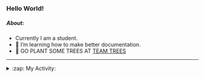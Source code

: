 ### Hello World!

##### About:
- Currently I am a student.
- 🌱 I’m learning how to make better documentation.
- 🌱 GO PLANT SOME TREES AT [TEAM TREES](https://teamtrees.org/)

---
<details>
  <summary>:zap: My Activity:</summary>
  
<!--START_SECTION:waka-->
![Code Time](http://img.shields.io/badge/Code%20Time-1%2C124%20hrs%2023%20mins-blue)

**I'm a Night 🦉** 

```text
🌞 Morning                1100 commits        ██░░░░░░░░░░░░░░░░░░░░░░░   08.19 % 
🌆 Daytime                5022 commits        █████████░░░░░░░░░░░░░░░░   37.40 % 
🌃 Evening                3843 commits        ███████░░░░░░░░░░░░░░░░░░   28.62 % 
🌙 Night                  3462 commits        ██████░░░░░░░░░░░░░░░░░░░   25.78 % 
```
📅 **I'm Most Productive on Wednesday** 

```text
Monday                   2109 commits        ████░░░░░░░░░░░░░░░░░░░░░   15.71 % 
Tuesday                  1651 commits        ███░░░░░░░░░░░░░░░░░░░░░░   12.30 % 
Wednesday                3166 commits        ██████░░░░░░░░░░░░░░░░░░░   23.58 % 
Thursday                 1531 commits        ███░░░░░░░░░░░░░░░░░░░░░░   11.40 % 
Friday                   1288 commits        ██░░░░░░░░░░░░░░░░░░░░░░░   09.59 % 
Saturday                 1235 commits        ██░░░░░░░░░░░░░░░░░░░░░░░   09.20 % 
Sunday                   2447 commits        █████░░░░░░░░░░░░░░░░░░░░   18.22 % 
```


📊 **This Week I Spent My Time On** 

```text
🔥 Editors: 
VS Code                  1 hr 52 mins        █████████████████████████   100.00 % 

🐱‍💻 Projects: 
praise                   1 hr 21 mins        ██████████████████░░░░░░░   72.48 % 
discord-bot              30 mins             ███████░░░░░░░░░░░░░░░░░░   26.86 % 
CSF22                    0 secs              ░░░░░░░░░░░░░░░░░░░░░░░░░   00.66 % 
```


 Last Updated on 20/05/2023 18:07:34 UTC
<!--END_SECTION:waka-->
</details>
